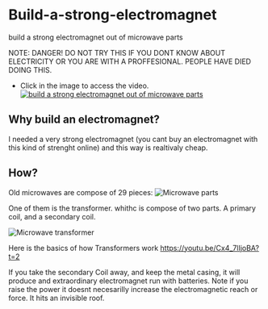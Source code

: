 # Build-a-strong-electromagnet
build a strong electromagnet out of microwave parts

NOTE: DANGER! DO NOT TRY THIS IF YOU DONT KNOW ABOUT ELECTRICITY OR YOU ARE WITH A PROFFESIONAL. PEOPLE HAVE DIED DOING THIS.

* Click in the image to access the video.
[![build a strong electromagnet out of microwave parts](https://i.ytimg.com/vi/SBTdade_F-o/2.jpg?time=1502308901618)](https://youtu.be/SBTdade_F-o)

## Why build an electromagnet?
I needed a very strong electromagnet (you cant buy an electromagnet with this kind of strenght online) and this way is realtivaly cheap.


## How?
Old microwaves are compose of 29 pieces:
![Microwave parts](http://www.american-appliance.com/old_Site/images/image_data/mw.jpg "Microwave parts")

One of them is the transformer. whithc is compose of two parts. A primary coil, and a secondary coil.

![Microwave transformer](http://markism.net/images/projects/electrified_trees/MOT_Back.jpg "transformer")

Here is the basics of how Transformers work
https://youtu.be/Cx4_7lIjoBA?t=2

If you take the secondary Coil away, and keep the metal casing, it will produce and extraordinary electromagnet run with batteries. 
Note if you raise the power it doesnt necesarilly increase the electromagnetic reach or force. It hits an invisible roof.


